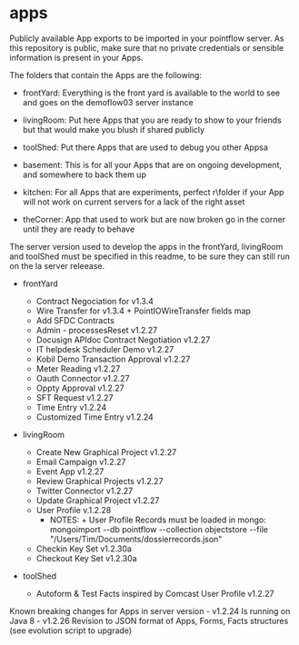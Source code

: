 # apps

Publicly available App exports to be imported in your pointflow server.
As this repository is public, make sure that no private credentials or sensible information is present in your Apps.

The folders that contain the Apps are the following:
* frontYard: Everything is the front yard is available to the world to see and goes on the demoflow03 server instance
* livingRoom: Put here Apps that you are ready to show to your friends but that would make you blush if shared publicly
* toolShed: Put there Apps that are used to debug you other Appsa

* basement: This is for all your Apps that are on ongoing development, and somewhere to back them up 
* kitchen: For all Apps that are experiments, perfect r\folder if your App will not work on current servers for a lack of the right asset
* theCorner: App that used to work but are now broken go in the corner until they are ready to behave

The server version used to develop the apps in the frontYard, livingRoom and toolShed must be specified in this readme, to be sure they can still run on the la server releease.


* frontYard
    - Contract Negociation for v1.3.4
    - Wire Transfer for v1.3.4 + PointIOWireTransfer fields map
	- Add SFDC Contracts	
	- Admin - processesReset 	v1.2.27
	- Docusign APIdoc Contract Negotiation 	v1.2.27
	- IT helpdesk Scheduler Demo 	v1.2.27
	- Kobil Demo Transaction Approval 	v1.2.27
	- Meter Reading 	v1.2.27
	- Oauth Connector 	v1.2.27
	- Oppty Approval 	v1.2.27
	- SFT Request 	v1.2.27
	- Time Entry v1.2.24
	- Customized Time Entry v1.2.24

* livingRoom
	- Create New Graphical Project 		v1.2.27
	- Email Campaign	v1.2.27
	- Event App 	v1.2.27
	- Review Graphical Projects 	v1.2.27
	- Twitter Connector 	v1.2.27
	- Update Graphical Project 		v1.2.27
	- User Profile  v.1.2.28
		* NOTES: + User Profile Records must be loaded in mongo: mongoimport --db pointflow --collection objectstore --file "/Users/Tim/Documents/dossierrecords.json"
	- Checkin Key Set v1.2.30a
	- Checkout Key Set v1.2.30a


* toolShed
	- Autoform & Test Facts inspired by Comcast User Profile 		v1.2.27

Known breaking changes for Apps in server version
	- v1.2.24 Is running on Java 8
	- v1.2.26 Revision to JSON format of Apps, Forms, Facts structures (see evolution script to upgrade)